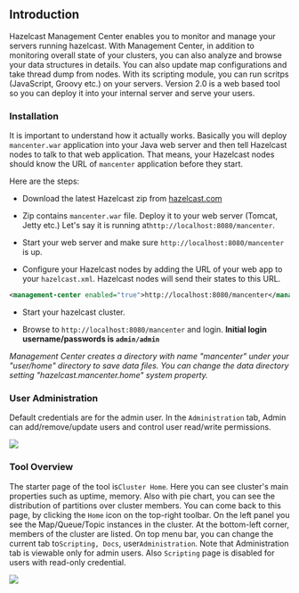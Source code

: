 
## Introduction

Hazelcast Management Center enables you to monitor and manage your servers running hazelcast. With Management Center, in addition to monitoring overall state of your clusters, you can also analyze and browse your data structures in details. You can also update map configurations and take thread dump from nodes. With its scripting module, you can run scritps (JavaScript, Groovy etc.) on your servers. Version 2.0 is a web based tool so you can deploy it into your internal server and serve your users.

### Installation

It is important to understand how it actually works. Basically you will deploy `mancenter.war` application into your Java web server and then tell Hazelcast nodes to talk to that web application. That means, your Hazelcast nodes should know the URL of `mancenter` application before they start.

Here are the steps:

-   Download the latest Hazelcast zip from [hazelcast.com](http://www.hazelcast.com/downloads.jsp)

-   Zip contains `mancenter.war` file. Deploy it to your web server (Tomcat, Jetty etc.) Let's say it is running at`http://localhost:8080/mancenter`.

-   Start your web server and make sure `http://localhost:8080/mancenter` is up.

-   Configure your Hazelcast nodes by adding the URL of your web app to your `hazelcast.xml`. Hazelcast nodes will send their states to this URL.

```xml
<management-center enabled="true">http://localhost:8080/mancenter</management-center>
```
-   Start your hazelcast cluster.

-   Browse to `http://localhost:8080/mancenter` and login. **Initial login username/passwords is `admin/admin`**

*Management Center creates a directory with name "mancenter" under your "user/home" directory to save data files. You can change the data directory setting "hazelcast.mancenter.home" system property.*

### User Administration

Default credentials are for the admin user. In the `Administration` tab, Admin can add/remove/update users and control user read/write permissions.

![](images/admin.jpg)

### Tool Overview

The starter page of the tool is`Cluster Home`. Here you can see cluster's main properties such as uptime, memory. Also with pie chart, you can see the distribution of partitions over cluster members. You can come back to this page, by clicking the `Home` icon on the top-right toolbar. On the left panel you see the Map/Queue/Topic instances in the cluster. At the bottom-left corner, members of the cluster are listed. On top menu bar, you can change the current tab to`Scripting, Docs`, user`Administration`. Note that Administration tab is viewable only for admin users. Also `Scripting` page is disabled for users with read-only credential.

![](images/clusterhome.jpg)
